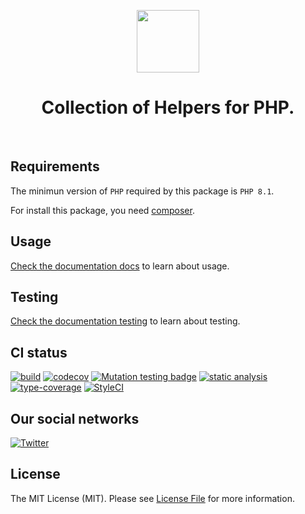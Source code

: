 <p align="center">
    <a href="https://github.com/php-forge/helpers" target="_blank">
        <img src="https://avatars.githubusercontent.com/u/103309199?s%25253D400%252526u%25253Dca3561c692f53ed7eb290d3bb226a2828741606f%252526v%25253D4" height="100px">
    </a>
    <h1 align="center">Collection of Helpers for PHP.</h1>
    <br>
</p>

## Requirements

The minimun version of `PHP` required by this package is `PHP 8.1`.

For install this package, you need [composer](https://getcomposer.org/).

## Usage

[Check the documentation docs](/docs/README.md) to learn about usage.

## Testing

[Check the documentation testing](/docs/testing.md) to learn about testing.

## CI status

[![build](https://github.com/php-forge/template/actions/workflows/build.yml/badge.svg)](https://github.com/php-forge/template/actions/workflows/build.yml)
[![codecov](https://codecov.io/gh/php-forge/template/branch/main/graph/badge.svg?token=MF0XUGVLYC)](https://codecov.io/gh/php-forge/template)
[![Mutation testing badge](https://img.shields.io/endpoint?style=flat&url=https%3A%2F%2Fbadge-api.stryker-mutator.io%2Fgithub.com%2Fphp-forge%2Fhelpers%2Fmain)](https://dashboard.stryker-mutator.io/reports/github.com/php-forge/helpers/main)
[![static analysis](https://github.com/php-forge/template/actions/workflows/static.yml/badge.svg)](https://github.com/php-forge/template/actions/workflows/static.yml)
[![type-coverage](https://shepherd.dev/github/php-forge/template/coverage.svg)](https://shepherd.dev/github/php-forge/template)
[![StyleCI](https://github.styleci.io/repos/667051036/shield?branch=main)](https://github.styleci.io/repos/667051036?branch=main)

## Our social networks

[![Twitter](https://img.shields.io/badge/twitter-follow-1DA1F2?logo=twitter&logoColor=1DA1F2&labelColor=555555?style=flat)](https://twitter.com/Terabytesoftw)

## License

The MIT License (MIT). Please see [License File](LICENSE.md) for more information.
